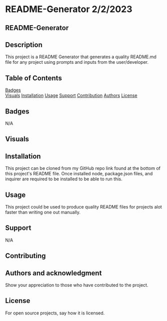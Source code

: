 # README-Generator 2/2/2023

## README-Generator

## Description
This project is a README Generator that generates a quality README.md file for any project using prompts and inputs from the user/developer.

## Table of Contents
[Badges](#badges)  
[Visuals](#Visuals)
[Installation](#installation)
[Usage](#usage)
[Support](#support)
[Contribution](#contribution)
[Authors](#authors)
[License](#license)  

<a name="badges"/>

## Badges
N/A

## Visuals


## Installation
This project can be cloned from my GitHub repo link found at the bottom of this project's README file. Once installed node, package.json files, and inquirer are required to be installed to be able to run this.

## Usage
This project could be used to produce quality README files for projects alot faster than writing one out manually.

## Support
N/A

## Contributing

## Authors and acknowledgment
Show your appreciation to those who have contributed to the project.

## License
For open source projects, say how it is licensed.
